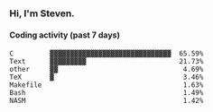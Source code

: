 ### Hi, I'm Steven.

#### Coding activity (past 7 days)
```
C         ▓▓▓▓▓▓▓▓▓▓▓▓▓▓▓▓▓▓▓▓▓▓▓▓▓▓▓▓▓▓  65.59%
Text      ▓▓▓▓▓▓▓▓▓                       21.73%
other     ▓▓                               4.69%
TeX       ▓                                3.46%
Makefile                                   1.63%
Bash                                       1.49%
NASM                                       1.42%
```
